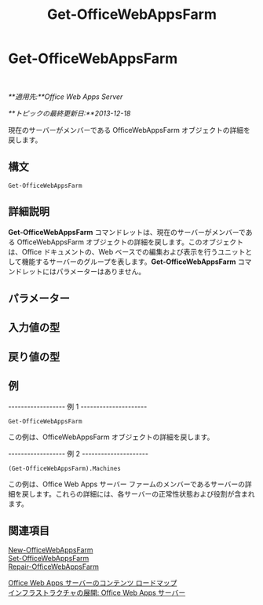 ﻿---
title: Get-OfficeWebAppsFarm
TOCTitle: Get-OfficeWebAppsFarm
ms:assetid: 1f0704e1-a41d-40e6-a31b-08b1926ce811
ms:mtpsurl: https://technet.microsoft.com/ja-jp/library/JJ219434(v=office.15)
ms:contentKeyID: 48796418
ms.date: 12/18/2017
mtps_version: v=office.15
ms.translationtype: HT
---

# Get-OfficeWebAppsFarm

 

_**適用先:**Office Web Apps Server_

_**トピックの最終更新日:**2013-12-18_

現在のサーバーがメンバーである OfficeWebAppsFarm オブジェクトの詳細を戻します。

## 構文

    Get-OfficeWebAppsFarm

## 詳細説明

**Get-OfficeWebAppsFarm** コマンドレットは、現在のサーバーがメンバーである OfficeWebAppsFarm オブジェクトの詳細を戻します。このオブジェクトは、Office ドキュメントの、Web ベースでの編集および表示を行うユニットとして機能するサーバーのグループを表します。**Get-OfficeWebAppsFarm** コマンドレットにはパラメーターはありません。

## パラメーター

## 入力値の型

## 戻り値の型

## 例

\------------------ 例 1 ---------------------

    Get-OfficeWebAppsFarm

この例は、OfficeWebAppsFarm オブジェクトの詳細を戻します。

\------------------ 例 2 ---------------------

    (Get-OfficeWebAppsFarm).Machines

この例は、Office Web Apps サーバー ファームのメンバーであるサーバーの詳細を戻します。これらの詳細には、各サーバーの正常性状態および役割が含まれます。

## 関連項目


[New-OfficeWebAppsFarm](new-officewebappsfarm.md)  
[Set-OfficeWebAppsFarm](set-officewebappsfarm.md)  
[Repair-OfficeWebAppsFarm](repair-officewebappsfarm.md)  


[Office Web Apps サーバーのコンテンツ ロードマップ](content-roadmap-for-office-web-apps-server.md)  
[インフラストラクチャの展開: Office Web Apps サーバー](deploy-the-infrastructure-office-web-apps-server.md)  
  

[](deploy-the-infrastructure-office-web-apps-server.md)

